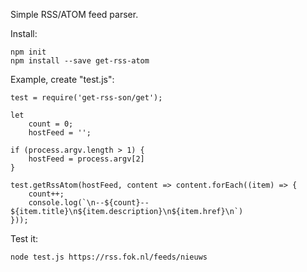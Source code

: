 Simple RSS/ATOM feed parser.

Install:

```
npm init
npm install --save get-rss-atom
```

Example, create "test.js":

```
test = require('get-rss-son/get');

let
    count = 0;
    hostFeed = '';

if (process.argv.length > 1) {
    hostFeed = process.argv[2]
}

test.getRssAtom(hostFeed, content => content.forEach((item) => {
    count++;
    console.log(`\n--${count}-- ${item.title}\n${item.description}\n${item.href}\n`)
}));
```

Test it:

```
node test.js https://rss.fok.nl/feeds/nieuws
```
